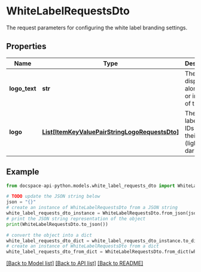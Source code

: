 # WhiteLabelRequestsDto
The request parameters for configuring the white label branding settings.

## Properties

Name | Type | Description | Notes
------------ | ------------- | ------------- | -------------
**logo_text** | **str** | The text to display alongside or in place of the logo. | [optional] 
**logo** | [**List[ItemKeyValuePairStringLogoRequestsDto]**](ItemKeyValuePairStringLogoRequestsDto.md) | The white label tenant IDs with their logos (light or dark). | [optional] 

## Example

```python
from docspace-api-python.models.white_label_requests_dto import WhiteLabelRequestsDto

# TODO update the JSON string below
json = "{}"
# create an instance of WhiteLabelRequestsDto from a JSON string
white_label_requests_dto_instance = WhiteLabelRequestsDto.from_json(json)
# print the JSON string representation of the object
print(WhiteLabelRequestsDto.to_json())

# convert the object into a dict
white_label_requests_dto_dict = white_label_requests_dto_instance.to_dict()
# create an instance of WhiteLabelRequestsDto from a dict
white_label_requests_dto_from_dict = WhiteLabelRequestsDto.from_dict(white_label_requests_dto_dict)
```
[[Back to Model list]](../README.md#documentation-for-models) [[Back to API list]](../README.md#documentation-for-api-endpoints) [[Back to README]](../README.md)


